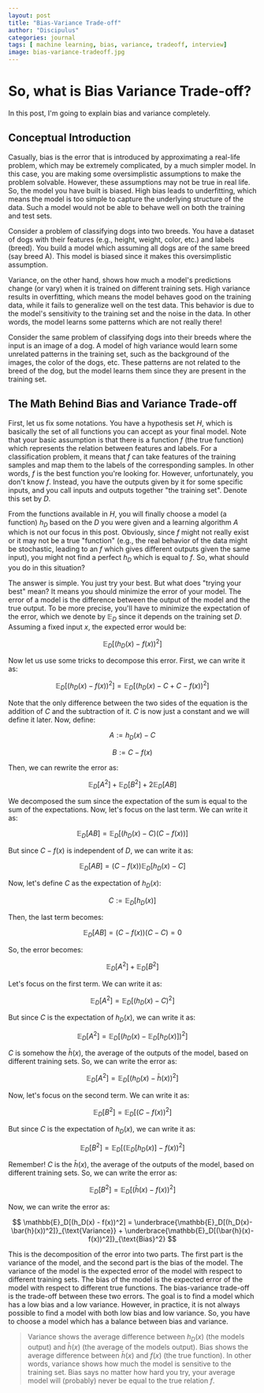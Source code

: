 ```yaml
---
layout: post
title: "Bias-Variance Trade-off"
author: "Discipulus"
categories: journal
tags: [ machine learning, bias, variance, tradeoff, interview]
image: bias-variance-tradeoff.jpg
---
```


# So, what is Bias Variance Trade-off?

In this post, I'm going to explain bias and variance completely. 

## Conceptual Introduction

Casually, bias is the error that is introduced by approximating a real-life problem, which may be extremely complicated, by a much simpler model. In this case, you are making some 
oversimplistic assumptions to make the problem solvable. However, these assumptions may not be true in real life. So, the model you have built is biased. High bias leads to underfitting, which means the model is too simple to capture the underlying structure of the data. Such a model would not be able to behave well on both the training and test sets.

Consider a problem of classifying dogs into two breeds. You have a dataset of dogs with their features (e.g., height, weight, color, etc.) and labels (breed). You build a model which assuming all dogs are of the same breed (say breed A). This model is biased since it makes this oversimplistic assumption. 

Variance, on the other hand, shows how much a model's predictions change (or vary) when it is trained on different training sets. High variance results in overfitting, which means the model behaves good on the training data, while it fails to generalize well on the test data. This behavior is due to the model's sensitivity to the training set and the noise in the data. In other words, the model learns some patterns which are not really there! 

Consider the same problem of classifying dogs into their breeds where the input is an image of a dog. A model of high variance would learn some unrelated patterns in the training set, such as the background of the images, the color of the dogs, etc. These patterns are not related to the breed of the dog, but the model learns them since they are present in the training set.

## The Math Behind Bias and Variance Trade-off

First, let us fix some notations. You have a hypothesis set $H$, which is basically the set of all functions you can accept as your final model. Note that your basic assumption is that there is a function $f$ (the true function) which represents the relation between features and labels. For a classification problem, it means that $f$ can take features of the training samples and map them to the labels of the corresponding samples. In other words, $f$ is the best function you're looking for. However, unfortunately, you don't know $f$. Instead, you have the outputs given by it for some specific inputs, and you call inputs and outputs together "the training set". Denote this set by $D$.

From the functions available in $H$, you will finally choose a model (a function) $h_D$ based on the $D$ you were given and a learning algorithm $A$ which is not our focus in this post. Obviously, since $f$ might not really exist or it may not be a true "function" (e.g., the real behavior of the data might be stochastic, leading to an $f$ which gives different outputs given the same input), you might not find a perfect $h_D$ which is equal to $f$. So, what should you do in this situation?

The answer is simple. You just try your best. But what does "trying your best" mean? It means you should minimize the error of your model. The error of a model is the difference between the output of the model and the true output. To be more precise, you'll have to minimize the expectation of the error, which we denote by $\mathbb{E}_D$ since it depends on the training set $D$. Assuming a fixed input $x$, the expected error would be:

$$ \mathbb{E}_D[(h_D(x) - f(x))^2] $$

Now let us use some tricks to decompose this error. First, we can write it as:

$$ \mathbb{E}_D[(h_D(x) - f(x))^2] = \mathbb{E}_D[(h_D(x) - C + C - f(x))^2] $$

Note that the only difference between the two sides of the equation is the addition of $C$ and the subtraction of it. $C$ is now just a constant and we will define it later. Now, define:

$$A := h_D(x)-C$$

$$B := C-f(x)$$

Then, we can rewrite the error as:

$$ \mathbb{E}_D[A^2] + \mathbb{E}_D[B^2] + 2\mathbb{E}_D[AB] $$

We decomposed the sum since the expectation of the sum is equal to the sum of the expectations. Now, let's focus on the last term. We can write it as:

$$ \mathbb{E}_D[AB] = \mathbb{E}_D[(h_D(x)-C)(C-f(x))] $$

But since $C-f(x)$ is independent of $D$, we can write it as:

$$ \mathbb{E}_D[AB] = (C-f(x))\mathbb{E}_D[h_D(x)-C] $$

Now, let's define $C$ as the expectation of $h_D(x)$:

$$ C := \mathbb{E}_D[h_D(x)] $$

Then, the last term becomes:

$$ \mathbb{E}_D[AB] = (C-f(x))(C-C) = 0 $$

So, the error becomes:

$$ \mathbb{E}_D[A^2] + \mathbb{E}_D[B^2] $$

Let's focus on the first term. We can write it as:

$$ \mathbb{E}_D[A^2] = \mathbb{E}_D[(h_D(x)-C)^2] $$

But since $C$ is the expectation of $h_D(x)$, we can write it as:

$$ \mathbb{E}_D[A^2] = \mathbb{E}_D[(h_D(x)-\mathbb{E}_D[h_D(x)])^2] $$

$C$ is somehow the $\bar{h}(x)$, the average of the outputs of the model, based on different training sets. So, we can write the error as:

$$ \mathbb{E}_D[A^2] = \mathbb{E}_D[(h_D(x)-\bar{h}(x))^2] $$

Now, let's focus on the second term. We can write it as:

$$ \mathbb{E}_D[B^2] = \mathbb{E}_D[(C-f(x))^2] $$

But since $C$ is the expectation of $h_D(x)$, we can write it as:

$$ \mathbb{E}_D[B^2] = \mathbb{E}_D[(\mathbb{E}_D[h_D(x)]-f(x))^2] $$

Remember! $C$ is the $\bar{h}(x)$, the average of the outputs of the model, based on different training sets. So, we can write the error as:

$$ \mathbb{E}_D[B^2] = \mathbb{E}_D[(\bar{h}(x)-f(x))^2] $$

Now, we can write the error as:

$$ 
\mathbb{E}_D[(h_D(x) - f(x))^2] = 
\underbrace{\mathbb{E}_D[(h_D(x)-\bar{h}(x))^2]}_{\text{Variance}} + 
\underbrace{\mathbb{E}_D[(\bar{h}(x)-f(x))^2]}_{\text{Bias}^2} 
$$

This is the decomposition of the error into two parts. The first part is the variance of the model, and the second part is the bias of the model. The variance of the model is the expected error of the model with respect to different training sets. The bias of the model is the expected error of the model with respect to different true functions. The bias-variance trade-off is the trade-off between these two errors. The goal is to find a model which has a low bias and a low variance. However, in practice, it is not always possible to find a model with both low bias and low variance. So, you have to choose a model which has a balance between bias and variance.

> Variance shows the average difference between $h_D(x)$ (the models output) and $\bar{h}(x)$ (the average of the models output). Bias shows the average difference between $\bar{h}(x)$ and $f(x)$ (the true function). In other words, variance shows how much the model is sensitive to the training set. Bias says no matter how hard you try, your average model will (probably) never be equal to the true relation $f$.
